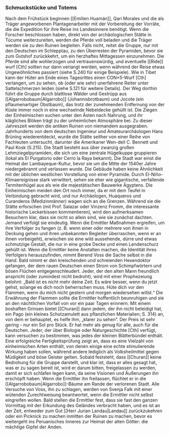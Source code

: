 ### Schmuckstücke und Totems
Nach dem Frühstück beginnen [[Emilien Huamán]], Qari Morales und die als Träger angeworbenen Plantagenarbeiter mit der Vorbereitung der Vorräte, die die Expedition für ihre Reise ins Landesinnere benötigt. Wenn die Forscher beschlossen haben, direkt von der archäologischen Stätte in Túcume weiterzureiten, werden die Pferde voll beladen und die Träger werden sie zu den Ruinen begleiten. Falls nicht, reitet die Gruppe, nur mit den Deutschen im Schlepptau, zu den Überresten der Pyramiden, bevor sie zum Gutshof zurückkehrt, um ein herzhaftes Mittagessen einzunehmen. Die Pferde sind alle wohlerzogen und vertrauenswürdig, und eventuelle [[Ride]] wurf [Cth] sollten nur dann verlangt werden, wenn während der Reise etwas Ungewöhnliches passiert (siehe S.240 für einige Beispiele). Wie in Tibet kann der Hüter am Ende eines Tagesrittes einen CON×5-Wurf [Cth] verlangen, um zu sehen, ob (oder wie sehr) unerfahrene Reiter unter Sattelschmerzen leiden (siehe S.121 für weitere Details). Der Weg dorthin führt die Gruppe durch blattlose Wälder und Gestrüpp aus [[Algarrobobaum|Algarrobo]] (Johannisbrotbaum) und Jocote (ein pflaumenartiger Obstbaum), das trotz der zunehmenden Entfernung von der Küste immer noch in eine wechselnde Nebeldecke gehüllt ist. Die Ziegen der Einheimischen suchen unter den Ästen nach Nahrung, und ihr klägliches Blöken trägt zu der unheimlichen Atmosphäre bei. Zu dieser Jahreszeit werden die antiken Ruinen von niemandem ausgegraben. Jahrhunderts von dem deutschen Ingenieur und Amateurarchäologen Hans Brüning wiederentdeckt, wurde die Stätte seither von einer Reihe von Fachleuten untersucht, darunter die Amerikaner Wen-dell C. Bennett und Paul Kosk (S.215). Die Stadt besteht aus über zwanzig großen Lehmziegelpyramiden, die sich um eine zentrale Hügelkuppe gruppieren (lokal als El Purgatorio oder Cerro la Raya bekannt). Die Stadt war einst die Heimat der Lambayeque-Kultur, bevor sie um die Mitte der 1540er Jahre niedergebrannt und verlassen wurde. Die Gebäude haben keine Ähnlichkeit mit der üblichen westlichen Vorstellung von einer Pyramide. Durch El-Niño-Klimaereignisse stark verwittert, sehen sie eher wie gigantische, verfallende Termitenhügel aus als wie die majestätischen Bauwerke Ägyptens. Die Einheimischen meiden den Ort noch immer, da er mit dem Teufel in Verbindung gebracht wird, und nur Archäologen, Huaqueros und Curanderos (Medizinmänner) wagen sich an die Grenzen. Während sie die Stätte erforschen (mit Prof. Salazar oder Vinzenz Fromm, die interessante historische Leckerbissen kommentieren), wird den aufmerksamen Besuchern klar, dass sie nicht so allein sind, wie sie zunächst dachten. Jemand verfolgt sie eindeutig. Wenn die Ermittler Maßnahmen ergreifen, um ihre Verfolger zu fangen (z. B. wenn einer oder mehrere von ihnen in Deckung gehen und ihren unbekannten Begleiter überraschen, wenn er an ihnen vorbeigeht), erwischen sie eine wild aussehende, dürre und etwas schmutzige Gestalt, die nur in eine grobe Decke und einen Lendenschurz gehüllt ist. Wenn die Ermittler keine Anstalten machen, die Identität ihres Verfolgers herauszufinden, nimmt Berend Voss die Sache selbst in die Hand. Bald nimmt er den kreischenden und schreienden Hexendoktor gefangen, der dem rauen Deutschen einen Strom von Schimpfwörtern und bösen Flüchen entgegenschleudert. Jeder, der den alten Mann freundlich anspricht (oder zumindest nicht bedroht), wird mit einer Prophezeiung belohnt: „Bald ist es nicht mehr deine Zeit. Es wäre besser, wenn du jetzt gehst, solange es dich noch beherrschen muss. Hüte dich vor den Flammen, wenn du mich nicht gestern und morgen wiedersehen willst.“ Die Erwähnung der Flammen sollte die Ermittler hoffentlich beunruhigen und sie an den nächtlichen Vorfall von vor ein paar Tagen erinnern. Mit einem boshaften Grinsen bietet [[Churan]] dann jedem, der ihn nicht beleidigt hat, ein Pago (ein kleines Schutzamulett aus pflanzlichen Materialien; S. 314) an, von dem er behauptet, es helfe ihm, „klarer zu sehen“. Der Preis ist sehr gering - nur ein Sol pro Stück. Er hat mehr als genug für alle, auch für die Deutschen. Jeder, der über Biologie oder Naturgeschichte [Cth] verfügt, kann versuchen zu bestimmen, was jedes der kleinen Blätterbündel enthält. Eine erfolgreiche Fertigkeitsprüfung zeigt an, dass es eine Vielzahl von einheimischen Arten enthält, von denen einige eine echte stimulierende Wirkung haben sollen, während andere lediglich als Volksheilmittel gegen Müdigkeit und böse Geister gelten. Sobald feststeht, dass [[Churan]] keine Bedrohung für die Gruppe darstellt, und klar ist, dass er alles gesagt hat, was er zu sagen bereit ist, wird er darum bitten, freigelassen zu werden, damit er sich schlafen legen kann, da seine Visionen und Äußerungen ihn erschöpft haben. Wenn die Ermittler ihn freilassen, flüchtet er in die [[Algarrobobaum|Algarrobo]]-Bäume am Rande der verlorenen Stadt. Alle Versuche von Voss, ihn zu schlagen, werden von Svenja Falk mit einer wütenden Zurechtweisung beantwortet, wenn die Ermittler nicht selbst eingreifen wollen. Bald stellen die Ermittler fest, dass sie fast den ganzen Vormittag mit der Erkundung des Geländes verbracht haben, und es ist an der Zeit, entweder zum Gut [[Herr Jurian Landau|Landau]] zurückzukehren oder ein Picknick zu machen inmitten der Ruinen zu machen, bevor es weitergeht ins Peruanisches Inneres zur Heimat der alten Götter: die mächtige Gipfel der Anden.